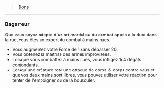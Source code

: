 ﻿---
!Generic
Id: feats_hd.md#bagarreur
ParentLink: feats_hd.md#dons
Name: Bagarreur
ParentName: Dons
NameLevel: 3
---
> [Dons](hd_feats.md)

---

### Bagarreur

Que vous soyez adepte d'un art martial ou du combat appris à la dure dans la rue, vous êtes un expert du combat à mains nues.

* Vous augmentez votre Force de 1 sans dépasser 20.
* Vous obtenez la maîtrise des armes improvisées.
* Lorsque vous combattez à mains nues, vous infligez 1d4 dégâts contondants.
* Lorsqu'une créature rate une attaque de corps-à-corps contre vous et que vos deux mains sont libres, vous pouvez utiliser votre réaction pour tenter de l'empoigner ou de la bousculer.

